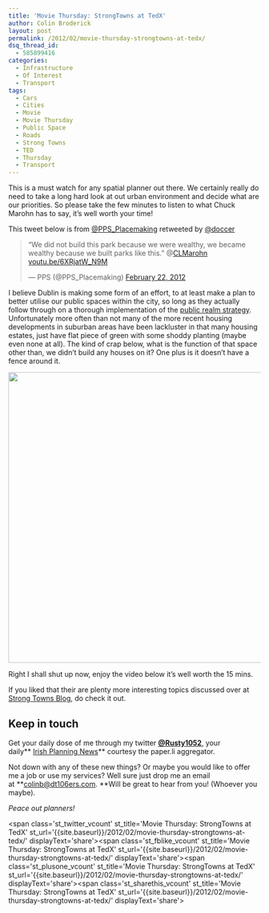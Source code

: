 ```yaml
---
title: 'Movie Thursday: StrongTowns at TedX'
author: Colin Broderick
layout: post
permalink: /2012/02/movie-thursday-strongtowns-at-tedx/
dsq_thread_id:
  - 585899416
categories:
  - Infrastructure
  - Of Interest
  - Transport
tags:
  - Cars
  - Cities
  - Movie
  - Movie Thursday
  - Public Space
  - Roads
  - Strong Towns
  - TED
  - Thursday
  - Transport
---
```

This is a must watch for any spatial planner out there. We certainly really do need to take a long hard look at out urban environment and decide what are our priorities. So please take the few minutes to listen to what Chuck Marohn has to say, it&#8217;s well worth your time!

This tweet below is from <a href="http://twitter.com/PPS_Placemaking" target="_blank">@PPS_Placemaking</a> retweeted by <a href="twitter.com/#!/doccer" target="_blank">@doccer</a>

<blockquote class="twitter-tweet">
  <p>
    &#8220;We did not build this park because we were wealthy, we became wealthy because we built parks like this.&#8221; @<a href="https://twitter.com/CLMarohn">CLMarohn</a> <a title="http://youtu.be/6XRjatW_N9M" href="http://t.co/Vw5E6rV4">youtu.be/6XRjatW_N9M</a>
  </p>
  
  <p>
    — PPS (@PPS_Placemaking) <a href="https://twitter.com/PPS_Placemaking/status/172413137788731392" data-datetime="2012-02-22T20:11:09+00:00">February 22, 2012</a>
  </p>
</blockquote>

I believe Dublin is making some form of an effort, to at least make a plan to better utilise our public spaces within the city, so long as they actually follow through on a thorough implementation of the <a title="PDF" href="http://www.dublincity.ie/Planning/Documents/Draft_PRS_291111_web.pdf" target="_blank">public realm strategy</a>. Unfortunately more often than not many of the more recent housing developments in suburban areas have been lackluster in that many housing estates, just have flat piece of green with some shoddy planting (maybe even none at all). The kind of crap below, what is the function of that space other than, we didn&#8217;t build any houses on it? One plus is it doesn&#8217;t have a fence around it.

[<img class="alignnone size-large wp-image-1949" title="Coolmine green space" src="{{site.baseurl}}/wp-content/uploads/2012/02/Screen-shot-2012-02-22-at-22.32.09-1024x579.png" alt="" width="1024" height="579" />][1]

Right I shall shut up now, enjoy the video below it&#8217;s well worth the 15 mins.



If you liked that their are plenty more interesting topics discussed over at <a href="http://www.strongtowns.org/journal/" target="_blank">Strong Towns Blog</a>, do check it out.

## Keep in touch

Get your daily dose of me through my twitter **[@Rusty1052][2]**, your daily** <a href="http://paper.li/rusty1052/1319808325" target="_blank">Irish Planning News</a>** courtesy the paper.li aggregator.

Not down with any of these new things? Or maybe you would like to offer me a job or use my services? Well sure just drop me an email at **colinb@dt106ers.com. **Will be great to hear from you! (Whoever you maybe).

*Peace out planners!*

<span class='st\_twitter\_vcount' st\_title='Movie Thursday: StrongTowns at TedX' st\_url='{{site.baseurl}}/2012/02/movie-thursday-strongtowns-at-tedx/' displayText='share'></span><span class='st\_fblike\_vcount' st\_title='Movie Thursday: StrongTowns at TedX' st\_url='{{site.baseurl}}/2012/02/movie-thursday-strongtowns-at-tedx/' displayText='share'></span><span class='st\_plusone\_vcount' st\_title='Movie Thursday: StrongTowns at TedX' st\_url='{{site.baseurl}}/2012/02/movie-thursday-strongtowns-at-tedx/' displayText='share'></span><span class='st\_sharethis\_vcount' st\_title='Movie Thursday: StrongTowns at TedX' st\_url='{{site.baseurl}}/2012/02/movie-thursday-strongtowns-at-tedx/' displayText='share'></span>

 [1]: {{site.baseurl}}/wp-content/uploads/2012/02/Screen-shot-2012-02-22-at-22.32.09.png
 [2]: http://twitter.com/rusty1052
